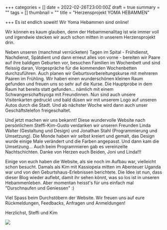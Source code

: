 +++
categories = []
date = 2022-02-26T23:00:00Z
draft = true
summary = ""
tags = []
thumbnail = ""
title = "Herzensprojekt YOMA HEBAMMEN"

+++
Es ist endlich soweit! Wir Yoma Hebammen sind online!

Wir können es kaum glauben, denn der Hebammenalltag ist wie immer voll und irgendwie stecken wir auch schon mitten in unserem Herzensprojekt drin.

Neben unseren (manchmal verrücketen) Tagen im Spital - Frühdienst, Nachdienst, Spätdient und dann erneut alles von vorne - bereiten wir Paare auf ihre baldigen Geburten vor, besuchen Familien im Wochenbett und sind fleissig daran, Vorgespräche für die kommenden Wochenbetten durchzuführen. Auch planen wir Geburtsvorbereitungskurse mit mehreren Paaren im Frühling. Wir haben einen wunderschönen kleinen Raum gefunden und freuen uns so sehr auf die Kurse. Die Hauptprobe in dem Raum hat bereits statt gefunden... nämlich mit einem Schwangerschaftsyoga mit Freundinnen. Nun sind auch unsere Visitenkarten gedruckt und bald düsen wir mit unserem Logo auf unseren Autos durch die Stadt. Und ab nächster Woche wird dann auch unser Geschäftstelefon freigeschaltet.

Und jetzt machen wir uns bekannt! Diese wundervolle Website nach persönlichem Steffi-Kim-Gusto verdanken wir unseren Freunden Linda Walter (Gestaltung und Design) und Jonathan Stahl (Programmierung und Umsetzung). Die Monde haben wir selbst kreiert und gemalt, das Design wurde einige Male verändert und die Farben angepasst. Und dann kam die Umsetzung... Auch beim Programmieren gab es vereinzelte Nachtschichten. Danke von Herzen euch Beiden, Joni und Linda!!!

Einige von euch haben die Website, als sie noch im Aufbau war, vielleicht schon besucht. Damals als Kim mit Kassiopeia mitten im Abenteuer Uganda war und von den Geburtshaus-Erlebnissen berichtete. Die Idee ist nun, dass dieser Blog wieder  auflebt, damit ihr sehen könnt, was so los ist in unseren Hebammenleben. Aber momentan heisst's für uns einfach mal "Durschnaufen und Geniessen" :)

Viel Spass beim Durchstöbern der Website. Wir freuen uns auf eure Rückmeldungen, Feedbacks, Anfragen und Anmeldungen!

Herzlichst, Steffi und Kim

![](https://yoma-hebammen.ch/upload/2022/02/lhp-ks-14.jpg)